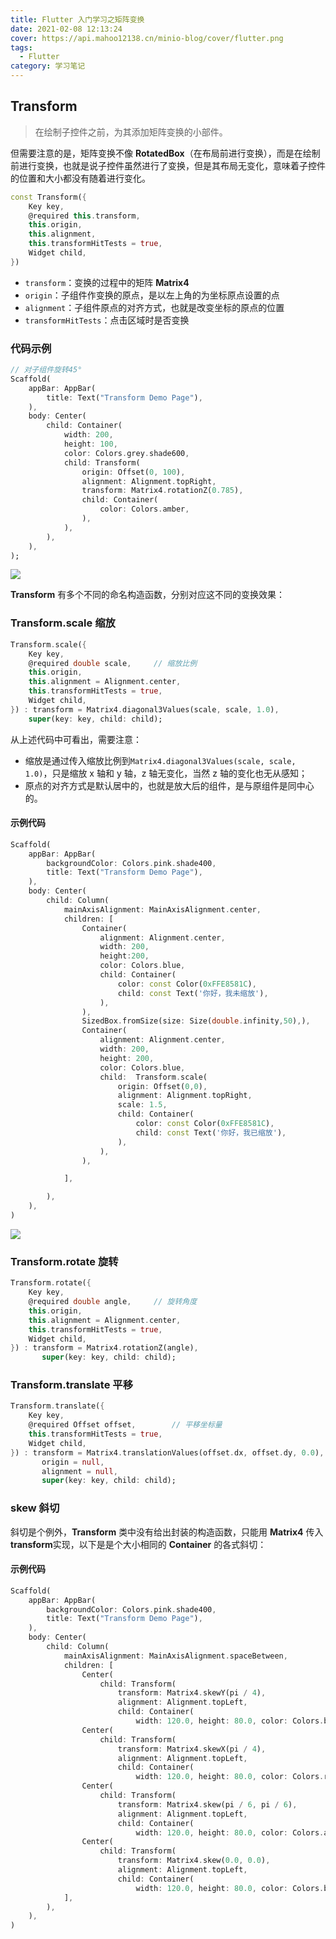 ```yaml
---
title: Flutter 入门学习之矩阵变换
date: 2021-02-08 12:13:24
cover: https://api.mahoo12138.cn/minio-blog/cover/flutter.png
tags:
  - Flutter
category: 学习笔记
---
```


## Transform

> 在绘制子控件之前，为其添加矩阵变换的小部件。

但需要注意的是，矩阵变换不像 **RotatedBox**（在布局前进行变换），而是在绘制前进行变换，也就是说子控件虽然进行了变换，但是其布局无变化，意味着子控件的位置和大小都没有随着进行变化。

```dart
const Transform({
    Key key,
    @required this.transform,
    this.origin,
    this.alignment,
    this.transformHitTests = true,
    Widget child,
})
```

- `transform`：变换的过程中的矩阵 **Matrix4**
- `origin`：子组件作变换的原点，是以左上角的为坐标原点设置的点
- `alignment`：子组件原点的对齐方式，也就是改变坐标的原点的位置
- `transformHitTests`：点击区域时是否变换

### 代码示例

```dart
// 对子组件旋转45°
Scaffold(
    appBar: AppBar(
        title: Text("Transform Demo Page"),
    ),
    body: Center(
        child: Container(
            width: 200,
            height: 100,
            color: Colors.grey.shade600,
            child: Transform(
                origin: Offset(0, 100),
                alignment: Alignment.topRight,
                transform: Matrix4.rotationZ(0.785),
                child: Container(
                    color: Colors.amber,
                ),
            ),
        ),
    ),
);
```

![](https://api.mahoo12138.cn/minio-blog/20210209230846.jpg)

**Transform** 有多个不同的命名构造函数，分别对应这不同的变换效果：

### Transform.scale 缩放

```dart
Transform.scale({
    Key key,
    @required double scale,     // 缩放比例
    this.origin,
    this.alignment = Alignment.center,
    this.transformHitTests = true,
    Widget child,
}) : transform = Matrix4.diagonal3Values(scale, scale, 1.0),
    super(key: key, child: child);
```

从上述代码中可看出，需要注意：

- 缩放是通过传入缩放比例到`Matrix4.diagonal3Values(scale, scale, 1.0)`，只是缩放 x 轴和 y 轴，z 轴无变化，当然 z 轴的变化也无从感知；
- 原点的对齐方式是默认居中的，也就是放大后的组件，是与原组件是同中心的。

#### 示例代码

```dart
Scaffold(
    appBar: AppBar(
        backgroundColor: Colors.pink.shade400,
        title: Text("Transform Demo Page"),
    ),
    body: Center(
        child: Column(
            mainAxisAlignment: MainAxisAlignment.center,
            children: [
                Container(
                    alignment: Alignment.center,
                    width: 200,
                    height:200,
                    color: Colors.blue,
                    child: Container(
                        color: const Color(0xFFE8581C),
                        child: const Text('你好，我未缩放'),
                    ),
                ),
                SizedBox.fromSize(size: Size(double.infinity,50),),
                Container(
                    alignment: Alignment.center,
                    width: 200,
                    height: 200,
                    color: Colors.blue,
                    child:  Transform.scale(
                        origin: Offset(0,0),
                        alignment: Alignment.topRight,
                        scale: 1.5,
                        child: Container(
                            color: const Color(0xFFE8581C),
                            child: const Text('你好，我已缩放'),
                        ),
                    ),
                ),

            ],

        ),
    ),
)
```

![](https://api.mahoo12138.cn/minio-blog/20210211110346.png)

### Transform.rotate 旋转

```dart
Transform.rotate({
    Key key,
    @required double angle,     // 旋转角度
    this.origin,
    this.alignment = Alignment.center,
    this.transformHitTests = true,
    Widget child,
}) : transform = Matrix4.rotationZ(angle),
       super(key: key, child: child);
```

### Transform.translate 平移

```dart
Transform.translate({
    Key key,
    @required Offset offset,		// 平移坐标量
    this.transformHitTests = true,
    Widget child,
}) : transform = Matrix4.translationValues(offset.dx, offset.dy, 0.0),
       origin = null,
       alignment = null,
       super(key: key, child: child);
```

### skew 斜切

斜切是个例外，**Transform** 类中没有给出封装的构造函数，只能用 **Matrix4** 传入 **transform**实现，以下是是个大小相同的 **Container** 的各式斜切：

#### 示例代码

```dart
Scaffold(
    appBar: AppBar(
        backgroundColor: Colors.pink.shade400,
        title: Text("Transform Demo Page"),
    ),
    body: Center(
        child: Column(
            mainAxisAlignment: MainAxisAlignment.spaceBetween,
            children: [
                Center(
                    child: Transform(
                        transform: Matrix4.skewY(pi / 4),
                        alignment: Alignment.topLeft,
                        child: Container(
                            width: 120.0, height: 80.0, color: Colors.brown))),
                Center(
                    child: Transform(
                        transform: Matrix4.skewX(pi / 4),
                        alignment: Alignment.topLeft,
                        child: Container(
                            width: 120.0, height: 80.0, color: Colors.redAccent))),
                Center(
                    child: Transform(
                        transform: Matrix4.skew(pi / 6, pi / 6),
                        alignment: Alignment.topLeft,
                        child: Container(
                            width: 120.0, height: 80.0, color: Colors.amber))),
                Center(
                    child: Transform(
                        transform: Matrix4.skew(0.0, 0.0),
                        alignment: Alignment.topLeft,
                        child: Container(
                            width: 120.0, height: 80.0, color: Colors.blue))),
            ],
        ),
    ),
)
```
